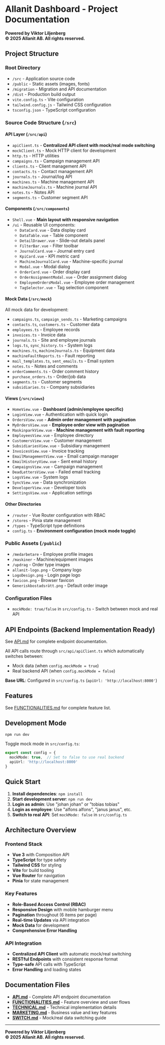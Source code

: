 # Allanit Dashboard - Project Documentation

**Powered by Viktor Liljenberg**  
**© 2025 Allanit AB. All rights reserved.**

## Project Structure

### Root Directory
- `/src` - Application source code
- `/public` - Static assets (images, fonts)
- `/migration` - Migration and API documentation
- `/dist` - Production build output
- `vite.config.ts` - Vite configuration
- `tailwind.config.js` - Tailwind CSS configuration
- `tsconfig.json` - TypeScript configuration

### Source Code Structure (`/src`)

#### API Layer (`/src/api`)
- `apiClient.ts` - **Centralized API client with mock/real mode switching**
- `mockClient.ts` - Mock HTTP client for development
- `http.ts` - HTTP utilities
- `campaigns.ts` - Campaign management API
- `clients.ts` - Client management API
- `contacts.ts` - Contact management API
- `journals.ts` - Journal/log API
- `machines.ts` - Machine management API
- `machineJournals.ts` - Machine journal API
- `notes.ts` - Notes API
- `segments.ts` - Customer segment API

#### Components (`/src/components`)
- `Shell.vue` - **Main layout with responsive navigation**
- `/ui` - Reusable UI components:
  - `DataCard.vue` - Data display card
  - `DataTable.vue` - Table component
  - `DetailDrawer.vue` - Slide-out details panel
  - `FilterBar.vue` - Filter toolbar
  - `JournalCard.vue` - Journal entry card
  - `KpiCard.vue` - KPI metric card
  - `MachineJournalCard.vue` - Machine-specific journal
  - `Modal.vue` - Modal dialog
  - `OrderCard.vue` - Order display card
  - `OrderAssignmentModal.vue` - Order assignment dialog
  - `EmployeeOrdersModal.vue` - Employee order management
  - `TagSelector.vue` - Tag selection component

#### Mock Data (`/src/mock`)
All mock data for development:
- `campaigns.ts`, `campaign_sends.ts` - Marketing campaigns
- `contacts.ts`, `customers.ts` - Customer data
- `employees.ts` - Employee records
- `invoices.ts` - Invoice data
- `journals.ts` - Site and employee journals
- `logs.ts`, `sync_history.ts` - System logs
- `machines.ts`, `machineJournals.ts` - Equipment data
- `machineFaultReports.ts` - Fault reporting
- `mail_templates.ts`, `sent_emails.ts` - Email system
- `notes.ts` - Notes and comments
- `orderComments.ts` - Order comment history
- `purchase_orders.ts` - Order/job data
- `segments.ts` - Customer segments
- `subsidiaries.ts` - Company subsidiaries

#### Views (`/src/views`)
- `HomeView.vue` - **Dashboard (admin/employee specific)**
- `LoginView.vue` - Authentication with quick login
- `OrdersView.vue` - **Admin order management with pagination**
- `MyOrdersView.vue` - **Employee order view with pagination**
- `MaskinparkView.vue` - **Machine management with fault reporting**
- `EmployeesView.vue` - Employee directory
- `CustomersView.vue` - Customer management
- `SubsidiariesView.vue` - Subsidiary management
- `InvoicesView.vue` - Invoice tracking
- `EmailManagementView.vue` - Email campaign manager
- `EmailHistoryView.vue` - Sent email history
- `CampaignsView.vue` - Campaign management
- `DeadLettersView.vue` - Failed email tracking
- `LogsView.vue` - System logs
- `SyncView.vue` - Data synchronization
- `DeveloperView.vue` - Developer tools
- `SettingsView.vue` - Application settings

#### Other Directories
- `/router` - Vue Router configuration with RBAC
- `/stores` - Pinia state management
- `/types` - TypeScript type definitions
- `config.ts` - **Environment configuration (mock mode toggle)**

### Public Assets (`/public`)
- `/medarbetare` - Employee profile images
- `/maskiner` - Machine/equipment images
- `/updrag` - Order type images
- `allanit-logo.png` - Company logo
- `LogoDesign.png` - Login page logo
- `favicon.png` - Browser favicon
- `Generiskbostadsrätt.png` - Default order image

### Configuration Files
- `mockMode: true/false` in `src/config.ts` - Switch between mock and real API

## API Endpoints (Backend Implementation Ready)

See [API.md](./API.md) for complete endpoint documentation.

All API calls route through `src/api/apiClient.ts` which automatically switches between:
- Mock data (when `config.mockMode = true`)
- Real backend API (when `config.mockMode = false`)

**Base URL**: Configured in `src/config.ts` (`apiUrl: 'http://localhost:8000'`)

## Features

See [FUNCTIONALITIES.md](./FUNCTIONALITIES.md) for complete feature list.

## Development Mode

```bash
npm run dev
```

Toggle mock mode in `src/config.ts`:
```typescript
export const config = {
  mockMode: true,  // Set to false to use real backend
  apiUrl: 'http://localhost:8000'
}
```

## Quick Start

1. **Install dependencies**: `npm install`
2. **Start development server**: `npm run dev`
3. **Login as admin**: Use "johan johan" or "tobias tobias"
4. **Login as employee**: Use "alfons alfons", "janus janus", etc.
5. **Switch to real API**: Set `mockMode: false` in `src/config.ts`

## Architecture Overview

### Frontend Stack
- **Vue 3** with Composition API
- **TypeScript** for type safety
- **Tailwind CSS** for styling
- **Vite** for build tooling
- **Vue Router** for navigation
- **Pinia** for state management

### Key Features
- **Role-Based Access Control (RBAC)**
- **Responsive Design** with mobile hamburger menu
- **Pagination** throughout (6 items per page)
- **Real-time Updates** via API integration
- **Mock Data** for development
- **Comprehensive Error Handling**

### API Integration
- **Centralized API Client** with automatic mock/real switching
- **RESTful Endpoints** with consistent response format
- **Type-safe** API calls with TypeScript
- **Error Handling** and loading states

## Documentation Files

- **[API.md](./API.md)** - Complete API endpoint documentation
- **[FUNCTIONALITIES.md](./FUNCTIONALITIES.md)** - Feature overview and user flows
- **[TECHNICAL.md](./TECHNICAL.md)** - Technical implementation details
- **[MARKETING.md](./MARKETING.md)** - Business value and key features
- **[SWITCH.md](./SWITCH.md)** - Mock/real data switching guide

---

**Powered by Viktor Liljenberg**  
**© 2025 Allanit AB. All rights reserved.**